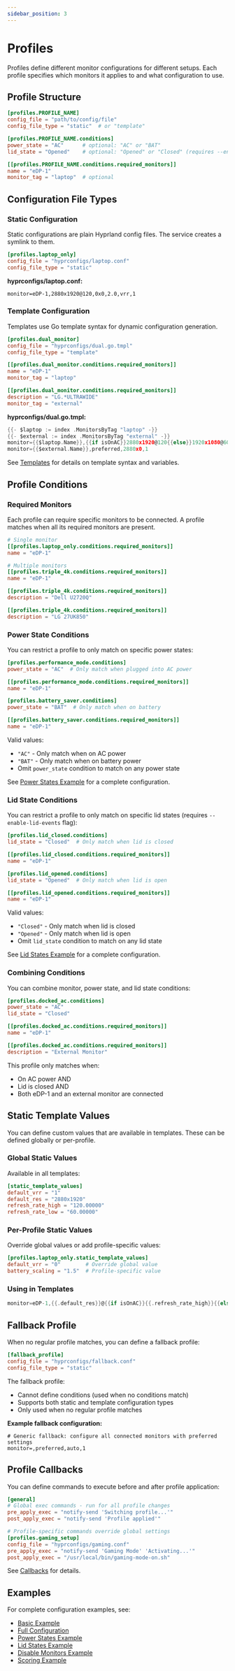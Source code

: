 ```yaml
---
sidebar_position: 3
---
```


# Profiles

Profiles define different monitor configurations for different setups. Each profile specifies which monitors it applies to and what configuration to use.

## Profile Structure

```toml
[profiles.PROFILE_NAME]
config_file = "path/to/config/file"
config_file_type = "static"  # or "template"

[profiles.PROFILE_NAME.conditions]
power_state = "AC"      # optional: "AC" or "BAT"
lid_state = "Opened"    # optional: "Opened" or "Closed" (requires --enable-lid-events)

[[profiles.PROFILE_NAME.conditions.required_monitors]]
name = "eDP-1"
monitor_tag = "laptop"  # optional
```

## Configuration File Types

### Static Configuration

Static configurations are plain Hyprland config files. The service creates a symlink to them.

```toml
[profiles.laptop_only]
config_file = "hyprconfigs/laptop.conf"
config_file_type = "static"
```

**hyprconfigs/laptop.conf:**
```
monitor=eDP-1,2880x1920@120,0x0,2.0,vrr,1
```

### Template Configuration

Templates use Go template syntax for dynamic configuration generation.

```toml
[profiles.dual_monitor]
config_file = "hyprconfigs/dual.go.tmpl"
config_file_type = "template"

[[profiles.dual_monitor.conditions.required_monitors]]
name = "eDP-1"
monitor_tag = "laptop"

[[profiles.dual_monitor.conditions.required_monitors]]
description = "LG.*ULTRAWIDE"
monitor_tag = "external"
```

**hyprconfigs/dual.go.tmpl:**
```go
{{- $laptop := index .MonitorsByTag "laptop" -}}
{{- $external := index .MonitorsByTag "external" -}}
monitor={{$laptop.Name}},{{if isOnAC}}2880x1920@120{{else}}1920x1080@60{{end}},0x0,2.0
monitor={{$external.Name}},preferred,2880x0,1
```

See [Templates](../advanced/templates) for details on template syntax and variables.

## Profile Conditions

### Required Monitors

Each profile can require specific monitors to be connected. A profile matches when all its required monitors are present.

```toml
# Single monitor
[[profiles.laptop_only.conditions.required_monitors]]
name = "eDP-1"

# Multiple monitors
[[profiles.triple_4k.conditions.required_monitors]]
name = "eDP-1"

[[profiles.triple_4k.conditions.required_monitors]]
description = "Dell U2720Q"

[[profiles.triple_4k.conditions.required_monitors]]
description = "LG 27UK850"
```

### Power State Conditions

You can restrict a profile to only match on specific power states:

```toml
[profiles.performance_mode.conditions]
power_state = "AC"  # Only match when plugged into AC power

[[profiles.performance_mode.conditions.required_monitors]]
name = "eDP-1"

[profiles.battery_saver.conditions]
power_state = "BAT"  # Only match when on battery

[[profiles.battery_saver.conditions.required_monitors]]
name = "eDP-1"
```

Valid values:
- `"AC"` - Only match when on AC power
- `"BAT"` - Only match when on battery power
- Omit `power_state` condition to match on any power state

See [Power States Example](https://github.com/fiffeek/hyprdynamicmonitors/tree/main/examples/power-states) for a complete configuration.

### Lid State Conditions

You can restrict a profile to only match on specific lid states (requires `--enable-lid-events` flag):

```toml
[profiles.lid_closed.conditions]
lid_state = "Closed"  # Only match when lid is closed

[[profiles.lid_closed.conditions.required_monitors]]
name = "eDP-1"

[profiles.lid_opened.conditions]
lid_state = "Opened"  # Only match when lid is open

[[profiles.lid_opened.conditions.required_monitors]]
name = "eDP-1"
```

Valid values:
- `"Closed"` - Only match when lid is closed
- `"Opened"` - Only match when lid is open
- Omit `lid_state` condition to match on any lid state

See [Lid States Example](https://github.com/fiffeek/hyprdynamicmonitors/tree/main/examples/lid-states) for a complete configuration.

### Combining Conditions

You can combine monitor, power state, and lid state conditions:

```toml
[profiles.docked_ac.conditions]
power_state = "AC"
lid_state = "Closed"

[[profiles.docked_ac.conditions.required_monitors]]
name = "eDP-1"

[[profiles.docked_ac.conditions.required_monitors]]
description = "External Monitor"
```

This profile only matches when:
- On AC power AND
- Lid is closed AND
- Both eDP-1 and an external monitor are connected

## Static Template Values

You can define custom values that are available in templates. These can be defined globally or per-profile.

### Global Static Values

Available in all templates:

```toml
[static_template_values]
default_vrr = "1"
default_res = "2880x1920"
refresh_rate_high = "120.00000"
refresh_rate_low = "60.00000"
```

### Per-Profile Static Values

Override global values or add profile-specific values:

```toml
[profiles.laptop_only.static_template_values]
default_vrr = "0"        # Override global value
battery_scaling = "1.5"  # Profile-specific value
```

### Using in Templates

```go
monitor=eDP-1,{{.default_res}}@{{if isOnAC}}{{.refresh_rate_high}}{{else}}{{.refresh_rate_low}}{{end}},0x0,1,vrr,{{.default_vrr}}
```

## Fallback Profile

When no regular profile matches, you can define a fallback profile:

```toml
[fallback_profile]
config_file = "hyprconfigs/fallback.conf"
config_file_type = "static"
```

The fallback profile:
- Cannot define conditions (used when no conditions match)
- Supports both static and template configuration types
- Only used when no regular profile matches

**Example fallback configuration:**
```
# Generic fallback: configure all connected monitors with preferred settings
monitor=,preferred,auto,1
```

## Profile Callbacks

You can define commands to execute before and after profile application:

```toml
[general]
# Global exec commands - run for all profile changes
pre_apply_exec = "notify-send 'Switching profile...'"
post_apply_exec = "notify-send 'Profile applied'"

# Profile-specific commands override global settings
[profiles.gaming_setup]
config_file = "hyprconfigs/gaming.conf"
pre_apply_exec = "notify-send 'Gaming Mode' 'Activating...'"
post_apply_exec = "/usr/local/bin/gaming-mode-on.sh"
```

See [Callbacks](./callbacks) for details.

## Examples

For complete configuration examples, see:
- [Basic Example](https://github.com/fiffeek/hyprdynamicmonitors/tree/main/examples/basic)
- [Full Configuration](https://github.com/fiffeek/hyprdynamicmonitors/blob/main/examples/full/config.toml)
- [Power States Example](https://github.com/fiffeek/hyprdynamicmonitors/tree/main/examples/power-states)
- [Lid States Example](https://github.com/fiffeek/hyprdynamicmonitors/tree/main/examples/lid-states)
- [Disable Monitors Example](https://github.com/fiffeek/hyprdynamicmonitors/tree/main/examples/disable-monitors)
- [Scoring Example](https://github.com/fiffeek/hyprdynamicmonitors/tree/main/examples/scoring)
